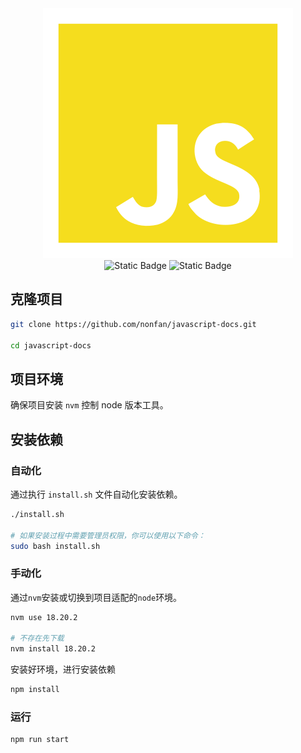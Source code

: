 
<div align="center">
    <img src="./static/img/logo.svg" alt="logo"><br>
    <img alt="Static Badge" src="https://img.shields.io/badge/writer-nonfan-yellow">
    <img alt="Static Badge" src="https://img.shields.io/github/license/nonfan/javascript-docs">
</div>


## 克隆项目

```bash
git clone https://github.com/nonfan/javascript-docs.git

cd javascript-docs
```

## 项目环境

确保项目安装 `nvm` 控制 node 版本工具。

## 安装依赖

### 自动化

通过执行 `install.sh` 文件自动化安装依赖。

```bash
./install.sh

# 如果安装过程中需要管理员权限，你可以使用以下命令：
sudo bash install.sh
```


### 手动化

通过`nvm`安装或切换到项目适配的`node`环境。

```bash
nvm use 18.20.2

# 不存在先下载
nvm install 18.20.2
```

安装好环境，进行安装依赖

```bash
npm install
```

### 运行

```bash
npm run start
```
